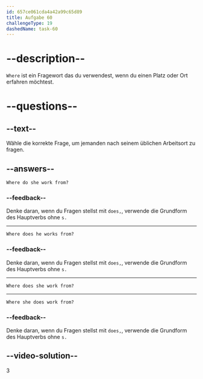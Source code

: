 ```yaml
---
id: 657ce061cda4a42a99c65d89
title: Aufgabe 60
challengeType: 19
dashedName: task-60
---
```


# --description--

`Where` ist ein Fragewort das du verwendest, wenn du einen Platz oder Ort erfahren möchtest.

# --questions--

## --text--

Wähle die korrekte Frage, um jemanden nach seinem üblichen Arbeitsort zu fragen.

## --answers--

`Where do she work from?`

### --feedback--

Denke daran, wenn du Fragen stellst mit `does,`, verwende die Grundform des Hauptverbs ohne `s.`

---

`Where does he works from?`

### --feedback--

Denke daran, wenn du Fragen stellst mit `does,`, verwende die Grundform des Hauptverbs ohne `s.`

---

`Where does she work from?`

---

`Where she does work from?`

### --feedback--

Denke daran, wenn du Fragen stellst mit `does,`, verwende die Grundform des Hauptverbs ohne `s.`

## --video-solution--

3

